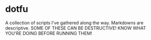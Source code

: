 # dotfu

A collection of scripts I've gathered along the way. Markdowns are descriptive. SOME OF THESE CAN BE DESTRUCTIVE! KNOW WHAT YOU'RE DOING BEFORE RUNNING THEM!
